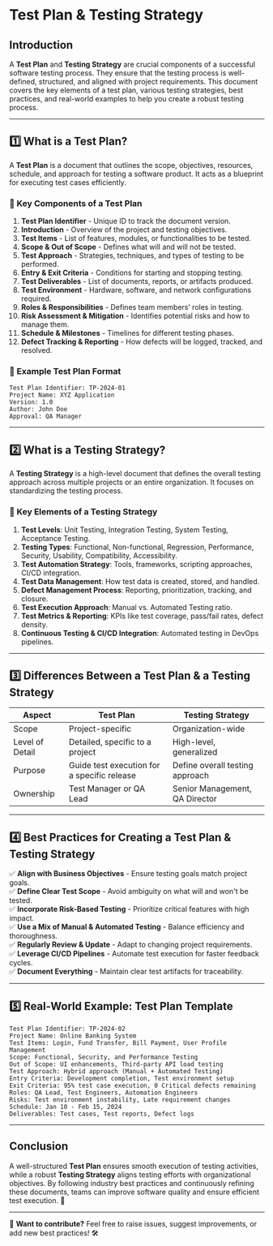 # Test Plan & Testing Strategy

## Introduction
A **Test Plan** and **Testing Strategy** are crucial components of a successful software testing process. They ensure that the testing process is well-defined, structured, and aligned with project requirements. This document covers the key elements of a test plan, various testing strategies, best practices, and real-world examples to help you create a robust testing process.

---

## 1️⃣ What is a Test Plan?
A **Test Plan** is a document that outlines the scope, objectives, resources, schedule, and approach for testing a software product. It acts as a blueprint for executing test cases efficiently.

### 🔹 Key Components of a Test Plan

1. **Test Plan Identifier** - Unique ID to track the document version.
2. **Introduction** - Overview of the project and testing objectives.
3. **Test Items** - List of features, modules, or functionalities to be tested.
4. **Scope & Out of Scope** - Defines what will and will not be tested.
5. **Test Approach** - Strategies, techniques, and types of testing to be performed.
6. **Entry & Exit Criteria** - Conditions for starting and stopping testing.
7. **Test Deliverables** - List of documents, reports, or artifacts produced.
8. **Test Environment** - Hardware, software, and network configurations required.
9. **Roles & Responsibilities** - Defines team members’ roles in testing.
10. **Risk Assessment & Mitigation** - Identifies potential risks and how to manage them.
11. **Schedule & Milestones** - Timelines for different testing phases.
12. **Defect Tracking & Reporting** - How defects will be logged, tracked, and resolved.

### 📌 Example Test Plan Format
```
Test Plan Identifier: TP-2024-01
Project Name: XYZ Application
Version: 1.0
Author: John Doe
Approval: QA Manager
```
---

## 2️⃣ What is a Testing Strategy?
A **Testing Strategy** is a high-level document that defines the overall testing approach across multiple projects or an entire organization. It focuses on standardizing the testing process.

### 🔹 Key Elements of a Testing Strategy
1. **Test Levels**: Unit Testing, Integration Testing, System Testing, Acceptance Testing.
2. **Testing Types**: Functional, Non-functional, Regression, Performance, Security, Usability, Compatibility, Accessibility.
3. **Test Automation Strategy**: Tools, frameworks, scripting approaches, CI/CD integration.
4. **Test Data Management**: How test data is created, stored, and handled.
5. **Defect Management Process**: Reporting, prioritization, tracking, and closure.
6. **Test Execution Approach**: Manual vs. Automated Testing ratio.
7. **Test Metrics & Reporting**: KPIs like test coverage, pass/fail rates, defect density.
8. **Continuous Testing & CI/CD Integration**: Automated testing in DevOps pipelines.

---

## 3️⃣ Differences Between a Test Plan & a Testing Strategy
| Aspect | Test Plan | Testing Strategy |
|--------|----------|-----------------|
| Scope | Project-specific | Organization-wide |
| Level of Detail | Detailed, specific to a project | High-level, generalized |
| Purpose | Guide test execution for a specific release | Define overall testing approach |
| Ownership | Test Manager or QA Lead | Senior Management, QA Director |

---

## 4️⃣ Best Practices for Creating a Test Plan & Testing Strategy
✅ **Align with Business Objectives** - Ensure testing goals match project goals.<br>
✅ **Define Clear Test Scope** - Avoid ambiguity on what will and won't be tested.<br>
✅ **Incorporate Risk-Based Testing** - Prioritize critical features with high impact.<br>
✅ **Use a Mix of Manual & Automated Testing** - Balance efficiency and thoroughness.<br>
✅ **Regularly Review & Update** - Adapt to changing project requirements.<br>
✅ **Leverage CI/CD Pipelines** - Automate test execution for faster feedback cycles.<br>
✅ **Document Everything** - Maintain clear test artifacts for traceability.<br>

---

## 5️⃣ Real-World Example: Test Plan Template
```
Test Plan Identifier: TP-2024-02
Project Name: Online Banking System
Test Items: Login, Fund Transfer, Bill Payment, User Profile Management
Scope: Functional, Security, and Performance Testing
Out of Scope: UI enhancements, Third-party API load testing
Test Approach: Hybrid approach (Manual + Automated Testing)
Entry Criteria: Development completion, Test environment setup
Exit Criteria: 95% test case execution, 0 Critical defects remaining
Roles: QA Lead, Test Engineers, Automation Engineers
Risks: Test environment instability, Late requirement changes
Schedule: Jan 10 - Feb 15, 2024
Deliverables: Test cases, Test reports, Defect logs
```

---

## Conclusion
A well-structured **Test Plan** ensures smooth execution of testing activities, while a robust **Testing Strategy** aligns testing efforts with organizational objectives. By following industry best practices and continuously refining these documents, teams can improve software quality and ensure efficient test execution. 🚀

---

📌 **Want to contribute?** Feel free to raise issues, suggest improvements, or add new best practices! 🛠️

